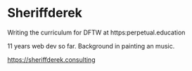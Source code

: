 # Sheriffderek

Writing the curriculum for DFTW at https:perpetual.education

11 years web dev so far. Background in painting an music.

https://sheriffderek.consulting
